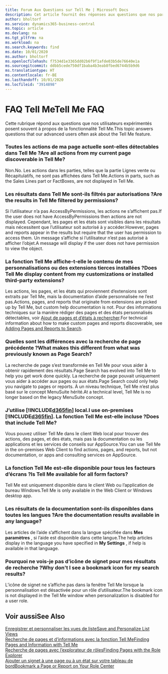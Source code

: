 ```yaml
---
title: Forum Aux Questions sur Tell Me | Microsoft Docs
description: Cet article fournit des réponses aux questions que nos partenaires et clients posent souvent sur Tell Me.
author: bholtorf
ms.service: dynamics365-business-central
ms.topic: article
ms.devlang: na
ms.tgt_pltfrm: na
ms.workload: na
ms.search.keywords: find
ms.date: 10/01/2020
ms.author: bholtorf
ms.openlocfilehash: f7534d1e3365dd02b6f9f1afde03b5de76640e1a
ms.sourcegitcommit: ddbb5cede750df1baba4b3eab8fbed6744b5b9d6
ms.translationtype: HT
ms.contentlocale: fr-BE
ms.lasthandoff: 10/01/2020
ms.locfileid: "3914898"
---
```

# <a name="tell-me-faq"></a><span data-ttu-id="05b8f-103">FAQ Tell Me</span><span class="sxs-lookup"><span data-stu-id="05b8f-103">Tell Me FAQ</span></span>
<span data-ttu-id="05b8f-104">Cette rubrique répond aux questions que nos utilisateurs expérimentés posent souvent à propos de la fonctionnalité Tell Me.</span><span class="sxs-lookup"><span data-stu-id="05b8f-104">This topic answers questions that our advanced users often ask about the Tell Me feature.</span></span>

### <a name="are-all-actions-from-my-current-page-discoverable-in-tell-me"></a><span data-ttu-id="05b8f-105">Toutes les actions de ma page actuelle sont-elles détectables dans Tell Me ?</span><span class="sxs-lookup"><span data-stu-id="05b8f-105">Are all actions from my current page discoverable in Tell Me?</span></span>
<span data-ttu-id="05b8f-106">Non.</span><span class="sxs-lookup"><span data-stu-id="05b8f-106">No.</span></span> <span data-ttu-id="05b8f-107">Les actions dans les parties, telles que la partie Lignes vente ou Récapitulatifs, ne sont pas affichées dans Tell Me.</span><span class="sxs-lookup"><span data-stu-id="05b8f-107">Actions in parts, such as the Sales Lines part or FactBoxes, are not displayed in Tell Me.</span></span>

### <a name="are-the-results-in-tell-me-filtered-by-permissions"></a><span data-ttu-id="05b8f-108">Les résultats dans Tell Me sont-ils filtrés par autorisations ?</span><span class="sxs-lookup"><span data-stu-id="05b8f-108">Are the results in Tell Me filtered by permissions?</span></span>
<span data-ttu-id="05b8f-109">Si l’utilisateur n’a pas AccessByPermissions, les actions ne s’affichent pas.</span><span class="sxs-lookup"><span data-stu-id="05b8f-109">If the user does not have AccessByPermissions then actions are not displayed.</span></span> <span data-ttu-id="05b8f-110">Cependant, les pages et les états sont visibles dans les résultats mais nécessitent que l’utilisateur soit autorisé à y accéder.</span><span class="sxs-lookup"><span data-stu-id="05b8f-110">However, pages and reports appear in the results but require that the user has permission to access them.</span></span> <span data-ttu-id="05b8f-111">Un message s’affiche si l’utilisateur n’est pas autorisé à afficher l’objet.</span><span class="sxs-lookup"><span data-stu-id="05b8f-111">A message will display if the user does not have permission to view the object.</span></span>

### <a name="does-tell-me-display-content-from-my-customizations-or-installed-third-party-extensions"></a><span data-ttu-id="05b8f-112">La fonction Tell Me affiche-t-elle le contenu de mes personnalisations ou des extensions tierces installées ?</span><span class="sxs-lookup"><span data-stu-id="05b8f-112">Does Tell Me display content from my customizations or installed third-party extensions?</span></span>
<span data-ttu-id="05b8f-113">Les actions, les pages, et les états qui proviennent d’extensions sont extraits par Tell Me, mais la documentation d’aide personnalisée ne l’est pas.</span><span class="sxs-lookup"><span data-stu-id="05b8f-113">Actions, pages, and reports that originate from extensions are picked up by Tell Me, but custom help documentation is not.</span></span> <span data-ttu-id="05b8f-114">Pour des informations techniques sur la manière rédiger des pages et des états personnalisés détectables, voir [Ajout de pages et d’états à rechercher](/dynamics365/business-central/dev-itpro/developer/devenv-al-menusuite-functionality).</span><span class="sxs-lookup"><span data-stu-id="05b8f-114">For technical information about how to make custom pages and reports discoverable, see [Adding Pages and Reports to Search](/dynamics365/business-central/dev-itpro/developer/devenv-al-menusuite-functionality).</span></span>

### <a name="what-makes-this-different-from-what-was-previously-known-as-page-search"></a><span data-ttu-id="05b8f-115">Quelles sont les différences avec la recherche de page précédente ?</span><span class="sxs-lookup"><span data-stu-id="05b8f-115">What makes this different from what was previously known as Page Search?</span></span>
<span data-ttu-id="05b8f-116">La recherche de page s’est transformée en Tell Me pour vous aider à obtenir rapidement des résultats.</span><span class="sxs-lookup"><span data-stu-id="05b8f-116">Page Search has evolved into Tell Me to help you get work done quickly.</span></span> <span data-ttu-id="05b8f-117">La recherche de page pouvait uniquement vous aider à accéder aux pages ou aux états.</span><span class="sxs-lookup"><span data-stu-id="05b8f-117">Page Search could only help you navigate to pages or reports.</span></span> <span data-ttu-id="05b8f-118">À un niveau technique, Tell Me n’est plus basé sur le concept MenuSuite hérité.</span><span class="sxs-lookup"><span data-stu-id="05b8f-118">At a technical level, Tell Me is no longer based on the legacy MenuSuite concept.</span></span>

### <a name="i-use-on-premises-d365fin-does-that-include-tell-me"></a><span data-ttu-id="05b8f-119">J’utilise [!INCLUDE[d365fin](includes/d365fin_md.md)] local.</span><span class="sxs-lookup"><span data-stu-id="05b8f-119">I use on-premises [!INCLUDE[d365fin](includes/d365fin_md.md)].</span></span> <span data-ttu-id="05b8f-120">La fonction Tell Me est-elle incluse ?</span><span class="sxs-lookup"><span data-stu-id="05b8f-120">Does that include Tell Me?</span></span>
<span data-ttu-id="05b8f-121">Vous pouvez utiliser Tell Me dans le client Web local pour trouver des actions, des pages, et des états, mais pas la documentation ou les applications et les services de conseils sur AppSource.</span><span class="sxs-lookup"><span data-stu-id="05b8f-121">You can use Tell Me in the on-premises Web Client to find actions, pages, and reports, but not documentation, or apps and consulting services on AppSource.</span></span>

### <a name="is-tell-me-available-for-all-form-factors"></a><span data-ttu-id="05b8f-122">La fonction Tell Me est-elle disponible pour tous les facteurs d’écrans ?</span><span class="sxs-lookup"><span data-stu-id="05b8f-122">Is Tell Me available for all form factors?</span></span>
<span data-ttu-id="05b8f-123">Tell Me est uniquement disponible dans le client Web ou l’application de bureau Windows.</span><span class="sxs-lookup"><span data-stu-id="05b8f-123">Tell Me is only available in the Web Client or Windows desktop app.</span></span>

### <a name="are-the-documentation-results-available-in-any-language"></a><span data-ttu-id="05b8f-124">Les résultats de la documentation sont-ils disponibles dans toutes les langues ?</span><span class="sxs-lookup"><span data-stu-id="05b8f-124">Are the documentation results available in any language?</span></span>
<span data-ttu-id="05b8f-125">Les articles de l’aide s’affichent dans la langue spécifiée dans **Mes paramètres** , si l’aide est disponible dans cette langue.</span><span class="sxs-lookup"><span data-stu-id="05b8f-125">The help articles display in the language you have specified in **My Settings** , if help is available in that language.</span></span>

### <a name="why-dont-i-see-a-bookmark-icon-for-my-search-results"></a><span data-ttu-id="05b8f-126">Pourquoi ne vois-je pas d’icône de signet pour mes résultats de recherche ?</span><span class="sxs-lookup"><span data-stu-id="05b8f-126">Why don't I see a bookmark icon for my search results?</span></span>
<span data-ttu-id="05b8f-127">L’icône de signet ne s’affiche pas dans la fenêtre Tell Me lorsque la personnalisation est désactivée pour un rôle d’utilisateur.</span><span class="sxs-lookup"><span data-stu-id="05b8f-127">The bookmark icon is not displayed in the Tell Me window when personalization is disabled for a user role.</span></span>


## <a name="see-also"></a><span data-ttu-id="05b8f-128">Voir aussi</span><span class="sxs-lookup"><span data-stu-id="05b8f-128">See Also</span></span>  
[<span data-ttu-id="05b8f-129">Enregistrer et personnaliser les vues de liste</span><span class="sxs-lookup"><span data-stu-id="05b8f-129">Save and Personalize List Views</span></span>](ui-views.md)  
[<span data-ttu-id="05b8f-130">Recherche de pages et d’informations avec la fonction Tell Me</span><span class="sxs-lookup"><span data-stu-id="05b8f-130">Finding Pages and Information with Tell Me</span></span>](ui-search.md)  
[<span data-ttu-id="05b8f-131">Recherche de pages avec l’explorateur de rôles</span><span class="sxs-lookup"><span data-stu-id="05b8f-131">Finding Pages with the Role Explorer</span></span>](ui-role-explorer.md)  
[<span data-ttu-id="05b8f-132">Ajouter un signet à une page ou à un état sur votre tableau de bord</span><span class="sxs-lookup"><span data-stu-id="05b8f-132">Bookmark a Page or Report on Your Role Center</span></span>](ui-bookmarks.md)
